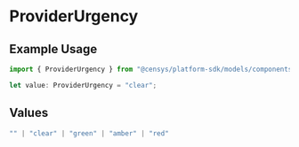 # ProviderUrgency

## Example Usage

```typescript
import { ProviderUrgency } from "@censys/platform-sdk/models/components";

let value: ProviderUrgency = "clear";
```

## Values

```typescript
"" | "clear" | "green" | "amber" | "red"
```
